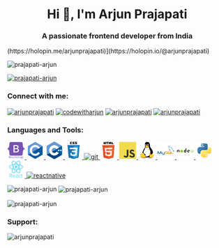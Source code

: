 <h1 align="center">Hi 👋, I'm Arjun Prajapati</h1>
<h3 align="center">A passionate frontend developer from India</h3>
(https://holopin.me/arjunprajapati)](https://holopin.io/@arjunprajapati)
<p align="left"> <img src="https://komarev.com/ghpvc/?username=prajapati-arjun&label=Profile%20views&color=0e75b6&style=flat" alt="prajapati-arjun" /> </p>

<p align="left"> <a href="https://github.com/ryo-ma/github-profile-trophy"><img src="https://github-profile-trophy.vercel.app/?username=prajapati-arjun" alt="prajapati-arjun" /></a> </p>

<h3 align="left">Connect with me:</h3>
<p align="left">
<a href="https://linkedin.com/in/arjunprajapati" target="blank"><img align="center" src="https://raw.githubusercontent.com/rahuldkjain/github-profile-readme-generator/master/src/images/icons/Social/linked-in-alt.svg" alt="arjunprajapati" height="30" width="40" /></a>
<a href="https://instagram.com/codewitharjun" target="blank"><img align="center" src="https://raw.githubusercontent.com/rahuldkjain/github-profile-readme-generator/master/src/images/icons/Social/instagram.svg" alt="codewitharjun" height="30" width="40" /></a>
<a href="https://www.leetcode.com/arjunprajapati" target="blank"><img align="center" src="https://raw.githubusercontent.com/rahuldkjain/github-profile-readme-generator/master/src/images/icons/Social/leet-code.svg" alt="arjunprajapati" height="30" width="40" /></a>
<a href="https://auth.geeksforgeeks.org/user/arjunprajapati" target="blank"><img align="center" src="https://raw.githubusercontent.com/rahuldkjain/github-profile-readme-generator/master/src/images/icons/Social/geeks-for-geeks.svg" alt="arjunprajapati" height="30" width="40" /></a>
</p>

<h3 align="left">Languages and Tools:</h3>
<p align="left"> <a href="https://getbootstrap.com" target="_blank" rel="noreferrer"> <img src="https://raw.githubusercontent.com/devicons/devicon/master/icons/bootstrap/bootstrap-plain-wordmark.svg" alt="bootstrap" width="40" height="40"/> </a> <a href="https://www.cprogramming.com/" target="_blank" rel="noreferrer"> <img src="https://raw.githubusercontent.com/devicons/devicon/master/icons/c/c-original.svg" alt="c" width="40" height="40"/> </a> <a href="https://www.w3schools.com/cpp/" target="_blank" rel="noreferrer"> <img src="https://raw.githubusercontent.com/devicons/devicon/master/icons/cplusplus/cplusplus-original.svg" alt="cplusplus" width="40" height="40"/> </a> <a href="https://www.w3schools.com/css/" target="_blank" rel="noreferrer"> <img src="https://raw.githubusercontent.com/devicons/devicon/master/icons/css3/css3-original-wordmark.svg" alt="css3" width="40" height="40"/> </a> <a href="https://git-scm.com/" target="_blank" rel="noreferrer"> <img src="https://www.vectorlogo.zone/logos/git-scm/git-scm-icon.svg" alt="git" width="40" height="40"/> </a> <a href="https://www.w3.org/html/" target="_blank" rel="noreferrer"> <img src="https://raw.githubusercontent.com/devicons/devicon/master/icons/html5/html5-original-wordmark.svg" alt="html5" width="40" height="40"/> </a> <a href="https://developer.mozilla.org/en-US/docs/Web/JavaScript" target="_blank" rel="noreferrer"> <img src="https://raw.githubusercontent.com/devicons/devicon/master/icons/javascript/javascript-original.svg" alt="javascript" width="40" height="40"/> </a> <a href="https://www.linux.org/" target="_blank" rel="noreferrer"> <img src="https://raw.githubusercontent.com/devicons/devicon/master/icons/linux/linux-original.svg" alt="linux" width="40" height="40"/> </a> <a href="https://www.mysql.com/" target="_blank" rel="noreferrer"> <img src="https://raw.githubusercontent.com/devicons/devicon/master/icons/mysql/mysql-original-wordmark.svg" alt="mysql" width="40" height="40"/> </a> <a href="https://nodejs.org" target="_blank" rel="noreferrer"> <img src="https://raw.githubusercontent.com/devicons/devicon/master/icons/nodejs/nodejs-original-wordmark.svg" alt="nodejs" width="40" height="40"/> </a> <a href="https://www.python.org" target="_blank" rel="noreferrer"> <img src="https://raw.githubusercontent.com/devicons/devicon/master/icons/python/python-original.svg" alt="python" width="40" height="40"/> </a> <a href="https://reactjs.org/" target="_blank" rel="noreferrer"> <img src="https://raw.githubusercontent.com/devicons/devicon/master/icons/react/react-original-wordmark.svg" alt="react" width="40" height="40"/> </a> <a href="https://reactnative.dev/" target="_blank" rel="noreferrer"> <img src="https://reactnative.dev/img/header_logo.svg" alt="reactnative" width="40" height="40"/> </a> </p>




<p><img align="left" src="https://github-readme-stats.vercel.app/api/top-langs?username=prajapati-arjun&show_icons=true&locale=en&layout=compact" alt="prajapati-arjun" /></p>

<p>&nbsp;<img align="center" src="https://github-readme-stats.vercel.app/api?username=prajapati-arjun&show_icons=true&locale=en" alt="prajapati-arjun" /></p>

<p><img align="center" src="https://github-readme-streak-stats.herokuapp.com/?user=prajapati-arjun&" alt="prajapati-arjun" /></p>
<h3 align="left">Support:</h3>
<p><a href="https://www.buymeacoffee.com/arjunprajapati"> <img align="left" src="https://cdn.buymeacoffee.com/buttons/v2/default-yellow.png" height="50" width="210" alt="arjunprajapati" /></a></p><br><br>
